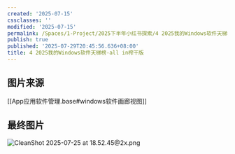 ```yaml
---
created: '2025-07-15'
cssclasses: ''
modified: '2025-07-15'
permalink: /Spaces/1-Project/2025下半年小红书探索/4 2025我的Windows软件天梯榜-all in榨干版.md
publish: true
published: '2025-07-29T20:45:56.636+08:00'
title: 4 2025我的Windows软件天梯榜-all in榨干版
---
```

## 图片来源

[[App应用软件管理.base#windows软件画廊视图]]

## 最终图片

![CleanShot 2025-07-25 at 18.52.45@2x.png](https://pub-pic.oldwinter.top/2025/07/81ed82dbe5937660c37db2e08c209a84.png)

